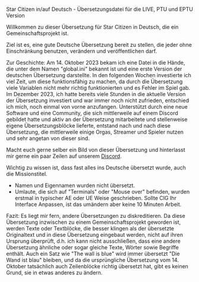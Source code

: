 Star Citizen in/auf Deutsch - Übersetzungsdatei für die LIVE, PTU und EPTU Version


Willkommen zu dieser Übersetzung für Star Citizen in Deutsch, die ein Gemeinschaftsprojekt ist.  

Ziel ist es, eine gute Deutsche Übersetzung bereit zu stellen, die jeder ohne Einschränkung benutzen, verändern und veröffentlichen darf. 

Zur Geschichte:
Am 14. Oktober 2023 bekam ich eine Datei in die Hände, die unter dem Namen "global.ini" bekannt ist und eine erste Version der deutschen Übersetzung darstellte. In den folgenden Wochen investierte ich viel Zeit, um diese funktionsfähig zu machen, da durch die Übersetzung viele Variablen nicht mehr richtig funktionierten und es Fehler im Spiel gab.  
Im Dezember 2023, ich hatte bereits viele Stunden in die aktuelle Version der Übersetzung investiert und war immer noch nicht zufrieden, entschied ich mich, noch einmal von vorne anzufangen. 
Unterstützt durch eine neue Software und eine Community, die sich mittlerweile auf einem Discord gebildet hatte und aktiv an der Übersetzung mitarbeitete und stellenweise eigene Übersetzungsblöcke lieferte, entstand nach und nach diese Übersetzung, die mittlerweile einige Orgas, Streamer und Spieler nutzen und sehr angetan von dieser sind. 

Macht euch gerne selber ein Bild von dieser Übersetzung und hinterlasst mir gerne ein paar Zeilen auf unserem [Discord](https://discord.gg/UKdQqhJ3Q9).

Wichtig zu wissen ist, dass fast alles ins Deutsche übersetzt wurde, auch die Missionstitel.
- Namen und Eigennamen wurden nicht übersetzt.
- Umlaute, die sich auf "Terminals" oder "Mouse over" befinden, wurden erstmal in typischer AE oder UE Weise geschrieben. Sollte CIG Ihr Interface Anpassen, ist das umändern aber keine 10 Minuten Arbeit.


Fazit: Es liegt mir fern, andere Übersetzungen zu diskreditieren. Da diese Übersetzung inzwischen zu einem Gemeinschaftsprojekt geworden ist, werden Texte oder Textblöcke, die besser klingen als der übersetzte Originaltext und in diese Übersetzung eingebaut werden, nicht auf ihren Ursprung überprüft, d.h. ich kann nicht ausschließen, dass eine andere Übersetzung ähnliche oder sogar gleiche Texte, Wörter sowie Begriffe enthält. 
Auch ein Satz wie "The wall is blue" wird immer übersetzt "Die Wand ist blau" bleiben, und da die ursprüngliche Übersetzung vom 14. Oktober tatsächlich auch Zeilenblöcke richtig übersetzt hat, gibt es keinen Grund, sie in etwas anderes zu ändern. 
